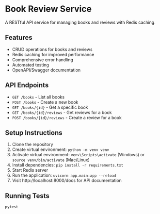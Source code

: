 # Book Review Service

A RESTful API service for managing books and reviews with Redis caching.

## Features

- CRUD operations for books and reviews
- Redis caching for improved performance
- Comprehensive error handling
- Automated testing
- OpenAPI/Swagger documentation

## API Endpoints

- `GET /books` - List all books
- `POST /books` - Create a new book
- `GET /books/{id}` - Get a specific book
- `GET /books/{id}/reviews` - Get reviews for a book
- `POST /books/{id}/reviews` - Create a review for a book

## Setup Instructions

1. Clone the repository
2. Create virtual environment: `python -m venv venv`
3. Activate virtual environment: `venv\Scripts\activate` (Windows) or `source venv/bin/activate` (Mac/Linux)
4. Install dependencies: `pip install -r requirements.txt`
5. Start Redis server
6. Run the application: `uvicorn app.main:app --reload`
7. Visit http://localhost:8000/docs for API documentation

## Running Tests

```bash
pytest